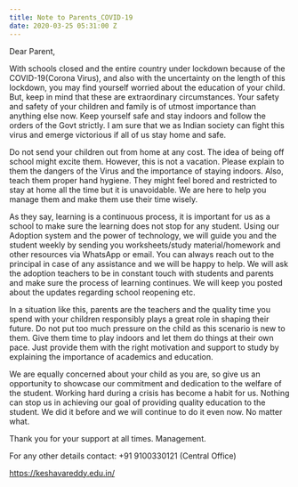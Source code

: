 ```yaml
---
title: Note to Parents_COVID-19
date: 2020-03-25 05:31:00 Z
---
```


Dear Parent, 

With schools closed and the entire country under lockdown because of the COVID-19(Corona Virus), and also with the uncertainty on the length of this lockdown, you may find yourself worried about the education of your child. But, keep in mind that these are extraordinary circumstances.  Your safety and safety of your children and family is of utmost importance than anything else now. Keep yourself safe and stay indoors and follow the orders of the Govt strictly. I am sure that we as Indian society can fight this virus and emerge victorious if all of us stay home and safe. 

Do not send your children out from home at any cost. The idea of being off school might excite them. However, this is not a vacation. Please explain to them the dangers of the Virus and the importance of staying indoors. Also, teach them proper hand hygiene. They might feel bored and restricted to stay at home all the time but it is unavoidable. We are here to help you manage them and make them use their time wisely. 

As they say, learning is a continuous process, it is important for us as a school to make sure the learning does not stop for any student. Using our Adoption system and the power of technology, we will guide you and the student weekly by sending you worksheets/study material/homework and other resources via WhatsApp or email. You can always reach out to the principal in case of any assistance and we will be happy to help. We will ask the adoption teachers to be in constant touch with students and parents and make sure the process of learning continues. We will keep you posted about the updates regarding school reopening etc. 

In a situation like this, parents are the teachers and the quality time you spend with your children responsibly plays a great role in shaping their future. Do not put too much pressure on the child as this scenario is new to them. Give them time to play indoors and let them do things at their own pace. Just provide them with the right motivation and support to study by explaining the importance of academics and education. 

We are equally concerned about your child as you are, so give us an opportunity to showcase our commitment and dedication to the welfare of the student. Working hard during a crisis has become a habit for us. Nothing can stop us in achieving our goal of providing quality education to the student. We did it before and we will continue to do it even now. No matter what. 

Thank you for your support at all times. 
Management. 

For any other details contact:
+91 9100330121 (Central Office)

https://keshavareddy.edu.in/

